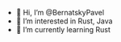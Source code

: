 - 👋 Hi, I’m @BernatskyPavel
- 👀 I’m interested in Rust, Java
- 🌱 I’m currently learning Rust

<!---
BernatskyPavel/BernatskyPavel is a ✨ special ✨ repository because its `README.md` (this file) appears on your GitHub profile.
You can click the Preview link to take a look at your changes.
--->
